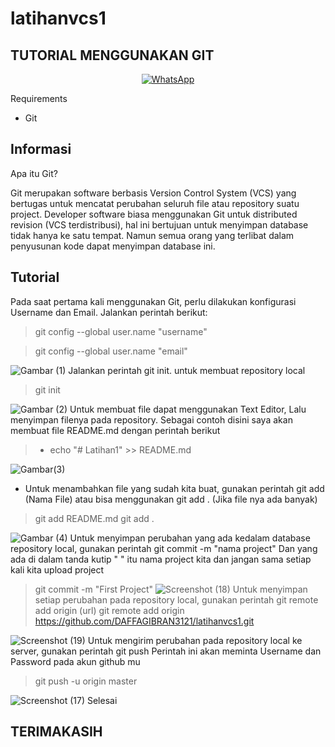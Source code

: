 # latihanvcs1
## TUTORIAL MENGGUNAKAN GIT
<p align="center">
<a href="https://api.whatsapp.com/send?phone=6287888660568"><img alt="WhatsApp" src="https://img.shields.io/badge/My-Whatsapp-%23017e40?style=for-the-badge&logo=whatsapp&logoColor=white"/></a></p

## Requirements
* Git
## Informasi
Apa itu Git?

Git merupakan software berbasis Version Control System (VCS) yang bertugas untuk mencatat perubahan seluruh file atau repository suatu project. Developer software biasa menggunakan Git untuk distributed revision (VCS terdistribusi), hal ini bertujuan untuk menyimpan database tidak hanya ke satu tempat. Namun semua orang yang terlibat dalam penyusunan kode dapat menyimpan database ini.

## Tutorial
Pada saat pertama kali menggunakan Git, perlu dilakukan konfigurasi Username dan Email. Jalankan perintah berikut:
>git config --global user.name "username"

>git config --global user.name "email"
 
 ![Gambar (1)](https://user-images.githubusercontent.com/92356397/137681860-4cc56892-8a73-4343-a1f0-2ffd13624c71.png)
 Jalankan perintah git init. untuk membuat repository local
> git init

![Gambar (2)](https://user-images.githubusercontent.com/92356397/137681766-a954b9b3-a437-4608-a21a-163c82d3d946.png)
Untuk membuat file dapat menggunakan Text Editor, Lalu menyimpan filenya pada repository. Sebagai contoh disini saya akan membuat file README.md dengan perintah berikut
> * echo "# Latihan1" >> README.md

![Gambar(3)](https://user-images.githubusercontent.com/92356397/137681674-3e420cd9-1ab9-4588-a07e-e87a3ca2c896.png)
* Untuk menambahkan file yang sudah kita buat, gunakan perintah git add (Nama File) atau bisa menggunakan git add . (Jika file nya ada banyak)
> git add README.md
> git add .

![Gambar (4)](https://user-images.githubusercontent.com/92356397/137681518-7645f7e8-f720-4249-8ee6-c637f43fb41e.png)
Untuk menyimpan perubahan yang ada kedalam database repository local, gunakan perintah git commit -m "nama project"
Dan yang ada di dalam tanda kutip " " itu nama project kita dan jangan sama setiap kali kita upload project
> git commit -m "First Project"
![Screenshot (18)](https://user-images.githubusercontent.com/92356397/137696063-4d0ccfbf-0195-462d-b532-c7dc9b7e0e62.png)
Untuk menyimpan setiap perubahan pada repository local, gunakan perintah git remote add origin (url)
> git remote add origin https://github.com/DAFFAGIBRAN3121/latihanvcs1.git

![Screenshot (19)](https://user-images.githubusercontent.com/92356397/137696962-b4e9faab-3570-49a6-8db0-9ee213ab9936.png)
Untuk mengirim perubahan pada repository local ke server, gunakan perintah git push
Perintah ini akan meminta Username dan Password pada akun github mu
> git push -u origin master

![Screenshot (17)](https://user-images.githubusercontent.com/92356397/137690311-1349ceda-b87b-4e20-8e62-14ae5848914a.png)
Selesai
## TERIMAKASIH

